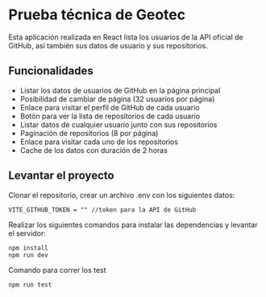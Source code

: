 # Prueba técnica de Geotec

Esta aplicación realizada en React lista los usuarios de la API oficial de GitHub, así también sus datos de usuario y sus repositorios.

## Funcionalidades

<ul>
   <li>Listar los datos de usuarios de GitHub en la página principal</li>
   <li>Posibilidad de cambiar de página (32 usuarios por página)</li>
   <li>Enlace para visitar el perfil de GitHub de cada usuario</li>
   <li>Botón para ver la lista de repositorios de cada usuario</li>
   <li>Listar datos de cualquier usuario junto con sus repositorios</li>
   <li>Paginación de repositorios (8 por página)</li>
   <li>Enlace para visitar cada uno de los repositorios</li>
   <li>Cache de los datos con duración de 2 horas</li>
</ul>

## Levantar el proyecto

Clonar el repositorio, crear un archivo .env con los siguientes datos:

```env
VITE_GITHUB_TOKEN = "" //token para la API de GitHub
```

Realizar los siguientes comandos para instalar las dependencias y levantar el servidor:

```console
npm install
npm run dev
```

Comando para correr los test

```console
npm run test
```

## 
